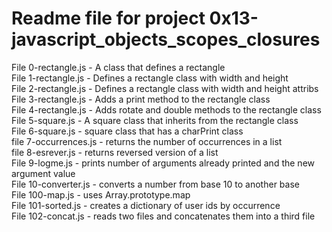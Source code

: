 # Readme file for project 0x13-javascript_objects_scopes_closures

File 0-rectangle.js - A class that defines a rectangle  
File 1-rectangle.js - Defines a rectangle class with width and height  
File 2-rectangle.js - Defines a rectangle class with width and height attribs  
File 3-rectangle.js - Adds a print method to the rectangle class  
File 4-rectangle.js - Adds rotate and double methods to the rectangle class  
File 5-square.js - A square class that inherits from the rectangle class  
File 6-square.js - square class that has a charPrint class  
file 7-occurrences.js - returns the number of occurrences in a list  
file 8-esrever.js - returns reversed version of a list  
File 9-logme.js - prints number of arguments already printed and the new argument value  
File 10-converter.js - converts a number from base 10 to another base  
File 100-map.js - uses Array.prototype.map  
File 101-sorted.js - creates a dictionary of user ids by occurrence  
File 102-concat.js - reads two files and concatenates them into a third file